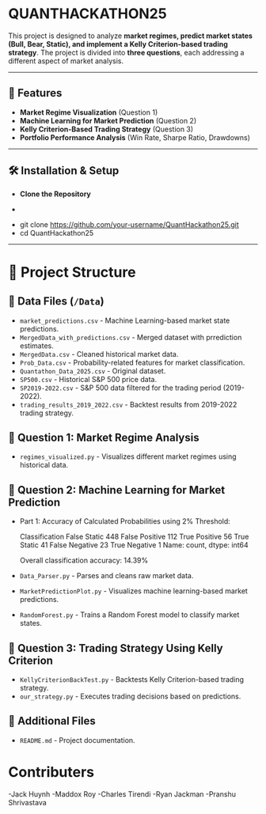 # QUANTHACKATHON25

This project is designed to analyze **market regimes, predict market states (Bull, Bear, Static), and implement a Kelly Criterion-based trading strategy**. The project is divided into **three questions**, each addressing a different aspect of market analysis.

---

## 🚀 Features
- **Market Regime Visualization** (Question 1)
- **Machine Learning for Market Prediction** (Question 2) 
- **Kelly Criterion-Based Trading Strategy** (Question 3) 
- **Portfolio Performance Analysis** (Win Rate, Sharpe Ratio, Drawdowns)

---

## 🛠️ Installation & Setup

- **Clone the Repository**
- ```sh
- git clone https://github.com/your-username/QuantHackathon25.git
- cd QuantHackathon25

---

# 📂 Project Structure

## 🔹 Data Files (`/Data`)
- `market_predictions.csv` - Machine Learning-based market state predictions.
- `MergedData_with_predictions.csv` - Merged dataset with prrediction estimates.
- `MergedData.csv` - Cleaned historical market data.
- `Prob_Data.csv` - Probability-related features for market classification.
- `Quantathon_Data_2025.csv` - Original dataset.
- `SP500.csv` - Historical S&P 500 price data.
- `SP2019-2022.csv` - S&P 500 data filtered for the trading period (2019-2022).
- `trading_results_2019_2022.csv` - Backtest results from 2019-2022 trading strategy.

## 🔹 Question 1: Market Regime Analysis
- `regimes_visualized.py` - Visualizes different market regimes using historical data.

## 🔹 Question 2: Machine Learning for Market Prediction
- Part 1:
  Accuracy of Calculated Probabilities using 2% Threshold:

  Classification
  False Static      448
  False Positive    112
  True Positive      56
  True Static        41
  False Negative     23
  True Negative       1
  Name: count, dtype: int64

  Overall classification accuracy: 14.39%

- `Data_Parser.py` - Parses and cleans raw market data.
- `MarketPredictionPlot.py` - Visualizes machine learning-based market predictions.
- `RandomForest.py` - Trains a Random Forest model to classify market states.

## 🔹 Question 3: Trading Strategy Using Kelly Criterion
- `KellyCriterionBackTest.py` - Backtests Kelly Criterion-based trading strategy.
- `our_strategy.py` - Executes trading decisions based on predictions.

## 🔹 Additional Files
- `README.md` - Project documentation.

# Contributers
 -Jack Huynh 
 -Maddox Roy
 -Charles Tirendi
 -Ryan Jackman
 -Pranshu Shrivastava
